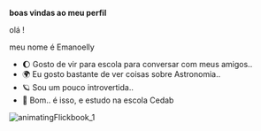 
**boas vindas ao meu perfil**
   
   olá !

meu nome é Emanoelly 

- 🌔 Gosto de vir para escola para conversar com meus amigos..
- 🌍 Eu gosto bastante de ver coisas sobre Astronomia..
- 🪐 Sou um pouco introvertida..
- 🌙 Bom.. é isso, e estudo na escola Cedab






![animatingFlickbook_1](https://github.com/emanoelly2023/manuuh/assets/136806752/79aec529-0ec6-4436-b1f5-b3dd286fd0d8)

